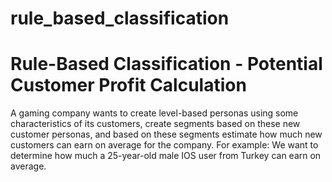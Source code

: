# rule_based_classification

# Rule-Based Classification - Potential Customer Profit Calculation

A gaming company wants to create level-based personas using some characteristics of its customers,
create segments based on these new customer personas,
and based on these segments estimate how much new customers can earn on average for the company.
For example: We want to determine how much a 25-year-old male IOS user from Turkey can earn on average.

